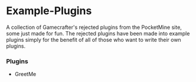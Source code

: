 # Example-Plugins
A collection of Gamecrafter's rejected plugins from the PocketMine site, some just made for fun. The rejected plugins have been
made into example plugins simply for the benefit of all of those who want to write their own plugins. 

### Plugins
* GreetMe
